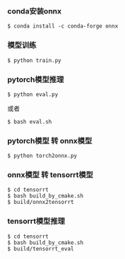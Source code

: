 
### conda安装onnx

```shell
$ conda install -c conda-forge onnx
```

### 模型训练

```shell
$ python train.py
```

### pytorch模型推理

```shell
$ python eval.py
```

或者

```shell
$ bash eval.sh
```

### pytorch模型 转 onnx模型

```shell
$ python torch2onnx.py
```

### onnx模型 转 tensorrt模型

```shell
$ cd tensorrt
$ bash build_by_cmake.sh
$ build/onnx2tensorrt
```

### tensorrt模型推理

```shell
$ cd tensorrt
$ bash build_by_cmake.sh
$ build/tensorrt_eval
```
